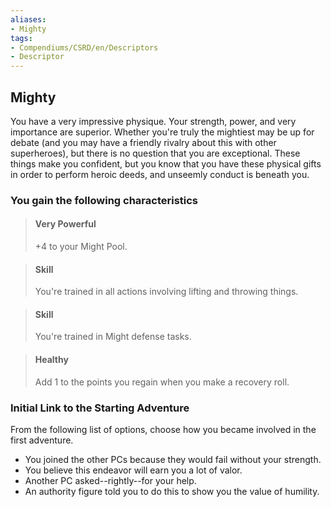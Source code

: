 ```yaml
---
aliases:
- Mighty
tags:
- Compendiums/CSRD/en/Descriptors
- Descriptor
---
```


## Mighty  
You have a very impressive physique. Your strength, power, and very importance are superior. Whether you're truly the mightiest may be up for debate (and you may have a friendly rivalry about this with other superheroes), but there is no question that you are exceptional. These things make you confident, but you know that you have these physical gifts in order to perform heroic deeds, and unseemly conduct is beneath you.
### You gain the following characteristics  
> #### Very Powerful
> +4 to your Might Pool.  

> #### Skill
> You're trained in all actions involving lifting and throwing things.  

> #### Skill
> You're trained in Might defense tasks.  

> #### Healthy
> Add 1 to the points you regain when you make a recovery roll.  

### Initial Link to the Starting Adventure  
From the following list of options, choose how you became involved in the first adventure.  
- You joined the other PCs because they would fail without your strength.  
- You believe this endeavor will earn you a lot of valor.  
- Another PC asked--rightly--for your help.  
- An authority figure told you to do this to show you the value of humility.  